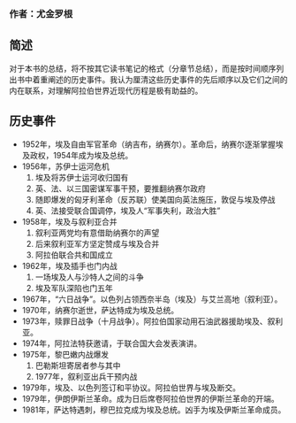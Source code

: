 
### 作者：尤金罗根

## 简述

对于本书的总结，将不按其它读书笔记的格式（分章节总结），而是按时间顺序列出书中着重阐述的历史事件。我认为厘清这些历史事件的先后顺序以及它们之间的内在联系，对理解阿拉伯世界近现代历程是极有助益的。

## 历史事件

* 1952年，埃及自由军官革命（纳吉布，纳赛尔）。革命后，纳赛尔逐渐掌握埃及政权，1954年成为埃及总统。
* 1956年，苏伊士运河危机
  1. 埃及将苏伊士运河收归国有
  2. 英、法、以三国密谋军事干预，要推翻纳赛尔政府
  3. 随即爆发的匈牙利革命（反苏联）使美国向英法施压，敦促与埃及停战
  4. 英、法接受联合国调停，埃及人“军事失利，政治大胜”
* 1958年，埃及与叙利亚合并
  1. 叙利亚两党均有意借助纳赛尔的声望
  2. 后来叙利亚军方坚定赞成与埃及合并
  3. 阿拉伯联合共和国成立
* 1962年，埃及插手也门内战
  1. 一场埃及人与沙特人之间的斗争
  2. 埃及军队深陷也门五年
* 1967年，“六日战争”。以色列占领西奈半岛（埃及）与艾兰高地（叙利亚）。
* 1970年，纳赛尔逝世，萨达特成为埃及总统。
* 1973年，赎罪日战争（十月战争）。阿拉伯国家动用石油武器援助埃及、叙利亚。
* 1974年，阿拉法特获邀请，于联合国大会发表演讲。
* 1975年，黎巴嫩内战爆发
  1. 巴勒斯坦寄居者参与其中
  2. 1977年，叙利亚出兵干预内战
* 1979年，埃及、以色列签订和平协议。阿拉伯世界与埃及断交。
* 1979年，伊朗伊斯兰革命。成为日后席卷阿拉伯世界的伊斯兰革命的开端。
* 1981年，萨达特遇刺，穆巴拉克成为埃及总统。凶手为埃及伊斯兰革命成员。

